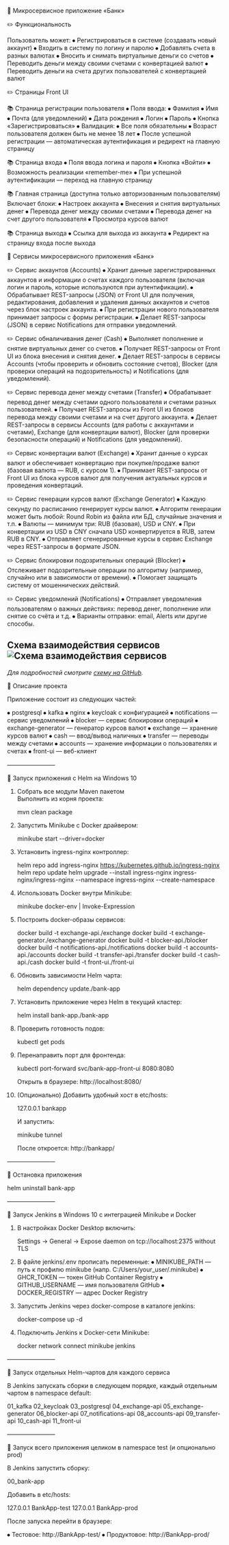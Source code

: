 📌 Микросервисное приложение «Банк»

✏️ Функциональность

Пользователь может:
⦁ Регистрироваться в системе (создавать новый аккаунт)
⦁ Входить в систему по логину и паролю
⦁ Добавлять счета в разных валютах
⦁ Вносить и снимать виртуальные деньги со счетов
⦁ Переводить деньги между своими счетами с конвертацией валют
⦁ Переводить деньги на счета других пользователей с конвертацией валют

✏️ Страницы Front UI

📚 Страница регистрации пользователя
⦁ Поля ввода:
⦁ Фамилия
⦁ Имя
⦁ Почта (для уведомлений)
⦁ Дата рождения
⦁ Логин
⦁ Пароль
⦁ Кнопка «Зарегистрироваться»
⦁ Валидация:
⦁ Все поля обязательны
⦁ Возраст пользователя должен быть не менее 18 лет
⦁ После успешной регистрации — автоматическая аутентификация и редирект на главную страницу

📚 Страница входа
⦁ Поля ввода логина и пароля
⦁ Кнопка «Войти»
⦁ Возможность реализации «remember-me»
⦁ При успешной аутентификации — переход на главную страницу

📚 Главная страница (доступна только авторизованным пользователям)
Включает блоки:
⦁ Настроек аккаунта
⦁ Внесения и снятия виртуальных денег
⦁ Перевода денег между своими счетами
⦁ Перевода денег на счет другого пользователя
⦁ Просмотра курсов валют

📚 Страница выхода
⦁ Ссылка для выхода из аккаунта
⦁ Редирект на страницу входа после выхода

📌 Сервисы микросервисного приложения «Банк»

✏️ Сервис аккаунтов (Accounts)
⦁ Хранит данные зарегистрированных аккаунтов и информации о счетах каждого пользователя (включая логин и пароль, которые используются при аутентификации).
⦁ Обрабатывает REST-запросы (JSON) от Front UI для получения, редактирования, добавления и удаления данных аккаунтов и счетов через блок настроек аккаунта.
⦁ При регистрации нового пользователя принимает запросы с формы регистрации.
⦁ Делает REST-запросы (JSON) в сервис Notifications для отправки уведомлений.

✏️ Сервис обналичивания денег (Cash)
⦁ Выполняет пополнение и снятие виртуальных денег со счетов.
⦁ Получает REST-запросы от Front UI из блока внесения и снятия денег.
⦁ Делает REST-запросы в сервисы Accounts (чтобы проверить и обновить состояние счетов), Blocker (для проверки операций на подозрительность) и Notifications (для уведомлений).

✏️ Сервис перевода денег между счетами (Transfer)
⦁ Обрабатывает перевод денег между счетами одного пользователя и счетами разных пользователей.
⦁ Получает REST-запросы из Front UI из блоков перевода между своими счетами и на счет другого аккаунта.
⦁ Делает REST-запросы в сервисы Accounts (для работы с аккаунтами и счетами), Exchange (для конвертации валют), Blocker (для проверки безопасности операций) и Notifications (для уведомлений).

✏️ Сервис конвертации валют (Exchange)
⦁ Хранит данные о курсах валют и обеспечивает конвертацию при покупке/продаже валют (базовая валюта — RUB, с курсом 1).
⦁ Принимает REST-запросы от Front UI из блока курсов валют для получения актуальных курсов и проведения конвертаций.

✏️ Сервис генерации курсов валют (Exchange Generator)
⦁ Каждую секунду по расписанию генерирует курсы валют.
⦁ Алгоритм генерации может быть любой: Round Robin из файла или БД, случайные значения и т.п.
⦁ Валюты — минимум три: RUB (базовая), USD и CNY.
⦁ При конвертации из USD в CNY сначала USD конвертируется в RUB, затем RUB в CNY.
⦁ Отправляет сгенерированные курсы в сервис Exchange через REST-запросы в формате JSON.

✏️ Сервис блокировки подозрительных операций (Blocker)
⦁ Отслеживает подозрительные операции по алгоритму (например, случайно или в зависимости от времени).
⦁ Помогает защищать систему от мошеннических действий.

✏️ Сервис уведомлений (Notifications)
⦁ Отправляет уведомления пользователям о важных действиях: перевод денег, пополнение или снятие со счёта и т.д.
⦁ Варианты отправки: email, Alerts или другие способы.

## Схема взаимодействия сервисов![Схема взаимодействия сервисов](https://github.com/mynameisSergey/BankApp/blob/main/image/schema.png)

_Для подробностей смотрите [схему на GitHub](https://github.com/mynameisSergey/BankApp/blob/main/image/schema.png)._

📌 Описание проекта

Приложение состоит из следующих частей:

⦁ postgresql
⦁ kafka
⦁ nginx
⦁ keycloak с конфигурацией
⦁ notifications — сервис уведомлений
⦁ blocker — сервис блокировки операций
⦁ exchange-generator — генератор курсов валют
⦁ exchange — хранение курсов валют
⦁ cash — ввод/вывод наличных
⦁ transfer — переводы между счетами
⦁ accounts — хранение информации о пользователях и счетах
⦁ front-ui — веб-клиент

————————

📌 Запуск приложения с Helm на Windows 10

1. Собрать все модули Maven пакетом  
   Выполнить из корня проекта:

   mvn clean package


2. Запустить Minikube с Docker драйвером:

   minikube start --driver=docker


3. Установить ingress-nginx контроллер:

   helm repo add ingress-nginx https://kubernetes.github.io/ingress-nginx
   helm repo update
   helm upgrade --install ingress-nginx ingress-nginx/ingress-nginx --namespace ingress-nginx --create-namespace


4. Использовать Docker внутри Minikube:

   minikube docker-env | Invoke-Expression


5. Построить docker-образы сервисов:

   docker build -t exchange-api./exchange
   docker build -t exchange-generator./exchange-generator
   docker build -t blocker-api./blocker
   docker build -t notifications-api./notifications
   docker build -t accounts-api./accounts
   docker build -t transfer-api./transfer
   docker build -t cash-api./cash
   docker build -t front-ui./front-ui


6. Обновить зависимости Helm чарта:

   helm dependency update./bank-app


7. Установить приложение через Helm в текущий кластер:

   helm install bank-app./bank-app


8. Проверить готовность подов:

   kubectl get pods


9. Перенаправить порт для фронтенда:

   kubectl port-forward svc/bank-app-front-ui 8080:8080

   Открыть в браузере: http://localhost:8080/

10. (Опционально) Добавить удобный хост в etc/hosts:

    127.0.0.1 bankapp

    И запустить:

    minikube tunnel

    После откроется: http://bankapp/

————————

📌 Остановка приложения

helm uninstall bank-app


————————

📌 Запуск Jenkins в Windows 10 с интеграцией Minikube и Docker

1. В настройках Docker Desktop включить:

   Settings -> General -> Expose daemon on tcp://localhost:2375 without TLS


2. В файле jenkins/.env прописать переменные:
   ⦁ MINIKUBE_PATH — путь к профилю minikube (напр. C:/Users/your_user/.minikube)
   ⦁ GHCR_TOKEN — токен GitHub Container Registry
   ⦁ GITHUB_USERNAME — имя пользователя GitHub
   ⦁ DOCKER_REGISTRY — адрес Docker Registry

3. Запустить Jenkins через docker-compose в каталоге jenkins:

   docker-compose up -d


4. Подключить Jenkins к Docker-сети Minikube:

   docker network connect minikube jenkins


————————

📌 Запуск отдельных Helm-чартов для каждого сервиса

В Jenkins запускать сборки в следующем порядке, каждый отдельным чартом в namespace default:

01_kafka
02_keycloak
03_postgresql
04_exchange-api
05_exchange-generator
06_blocker-api
07_notifications-api
08_accounts-api
09_transfer-api
10_cash-api
11_front-ui


————————

📌 Запуск всего приложения целиком в namespace test (и опционально prod)

В Jenkins запустить сборку:

00_bank-app


Добавить в etc/hosts:

127.0.0.1 BankApp-test
127.0.0.1 BankApp-prod


После запуска перейти в браузере:

⦁ Тестовое: http://BankApp-test/
⦁ Продуктовое: http://BankApp-prod/